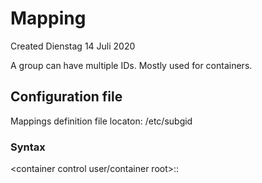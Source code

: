 # Mapping
Created Dienstag 14 Juli 2020

A group can have multiple IDs. Mostly used for containers.

Configuration file
------------------
Mappings definition file locaton: /etc/subgid

### Syntax
<container control user/container root>:<start id>:<id quantity>

